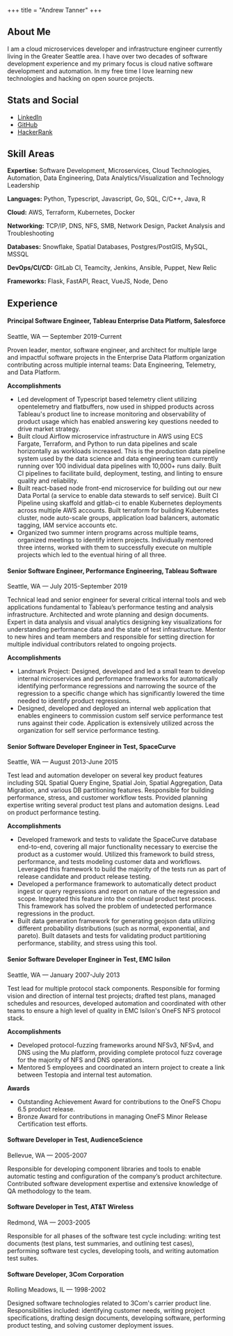 +++
title = "Andrew Tanner"
+++

## About Me

I am a cloud microservices developer and infrastructure engineer currently living in the Greater Seattle area. I have over two decades of software development experience and my primary focus is cloud native software development and automation. In my free time I love learning new technologies and hacking on open source projects. 

## Stats and Social

* [LinkedIn](https://www.linkedin.com/in/actanner/)
* [GitHub](https://github.com/drewnix)
* [HackerRank](https://www.hackerrank.com/drewnix)

## Skill Areas

**Expertise:** Software Development, Microservices, Cloud Technologies, Automation, Data Engineering, Data Analytics/Visualization and Technology Leadership

**Languages:** Python, Typescript, Javascript, Go, SQL, C/C++, Java, R

**Cloud:** AWS, Terraform, Kubernetes, Docker

**Networking:** TCP/IP, DNS, NFS, SMB, Network Design, Packet Analysis and Troubleshooting

**Databases:** Snowflake, Spatial Databases, Postgres/PostGIS, MySQL, MSSQL

**DevOps/CI/CD:** GitLab CI, Teamcity, Jenkins, Ansible, Puppet, New Relic

**Frameworks:** Flask, FastAPI, React, VueJS, Node, Deno

## Experience

#### Principal Software Engineer, Tableau Enterprise Data Platform, Salesforce
Seattle, WA — September 2019-Current

Proven leader, mentor, software engineer, and architect for multiple large and impactful software projects in the Enterprise Data Platform organization contributing across multiple internal teams: Data Engineering, Telemetry, and Data Platform.

**Accomplishments**
* Led development of Typescript based telemetry client utilizing opentelemetry and flatbuffers, now used in shipped products across Tableau's product line to increase monitoring and observability of product usage which has enabled answering key questions needed to drive market strategy.
* Built cloud Airflow microservice infrastructure in AWS using ECS Fargate, Terraform, and Python to run data pipelines and scale horizontally as workloads increased. This is the production data pipeline system used by the data science and data engineering team currently running over 100 individual data pipelines with 10,000+ runs daily. Built CI pipelines to facilitate build, deployment, testing, and linting to ensure quality and reliability. 
* Built react-based node front-end microservice for building out our new Data Portal (a service to enable data stewards to self service). Built CI Pipeline using skaffold and gitlab-ci to enable Kubernetes deployments across multiple AWS accounts. Built terraform for building Kubernetes cluster, node auto-scale groups, application load balancers, automatic tagging, IAM service accounts etc.
* Organized two summer intern programs across multiple teams, organized meetings to identify intern projects. Individually mentored three interns, worked with them to successfully execute on multiple projects which led to the eventual hiring of all three.


#### Senior Software Engineer, Performance Engineering, Tableau Software

Seattle, WA — July 2015-September 2019

Technical lead and senior engineer for several critical internal tools and web applications fundamental to Tableau’s performance testing and analysis infrastructure. Architected and wrote planning and design documents. Expert in data analysis and visual analytics designing key visualizations for understanding performance data and the state of test infrastructure. Mentor to new hires and team members and responsible for setting direction for multiple individual contributors related to ongoing projects.

**Accomplishments**
* Landmark Project: Designed, developed and led a small team to develop internal microservices and performance frameworks for automatically identifying performance regressions and narrowing the source of the regression to a specific change which has significantly lowered the time needed to identify product regressions. 
* Designed, developed and deployed an internal web application that enables engineers to commission custom self service performance test runs against their code. Application is extensively utilized across the organization for self service performance testing.




#### Senior Software Developer Engineer in Test, SpaceCurve

Seattle, WA — August 2013-June 2015

Test lead and automation developer on several key product features including SQL Spatial Query Engine, Spatial Join, Spatial Aggregation, Data Migration, and various DB partitioning features. Responsible for building performance, stress, and customer workflow tests. Provided planning expertise writing several product test plans and automation designs. Lead on product performance testing.

**Accomplishments**
* Developed framework and tests to validate the SpaceCurve database end-to-end, covering all major functionality necessary to exercise the product as a customer would. Utilized this framework to build stress, performance, and tests modeling customer data and workflows. Leveraged this framework to build the majority of the tests run as part of release candidate and product release testing.
* Developed a performance framework to automatically detect product ingest or query regressions and report on nature of the regression and scope. Integrated this feature into the continual product test process. This framework has solved the problem of undetected performance regressions in the product.
* Built data generation framework for generating geojson data utilizing different probability distributions (such as normal, exponential, and pareto). Built datasets and tests for validating product partitioning performance, stability, and stress using this tool.

#### Senior Software Developer Engineer in Test, EMC Isilon

Seattle, WA — January 2007-July 2013

Test lead for multiple protocol stack components. Responsible for forming vision and direction of internal test projects; drafted test plans, managed schedules and resources, developed automation and coordinated with other teams to ensure a high level of quality in EMC Isilon's OneFS NFS protocol stack.

**Accomplishments**
* Developed protocol-fuzzing frameworks around NFSv3, NFSv4, and DNS using the Mu platform, providing complete protocol fuzz coverage for the majority of NFS and DNS operations.
* Mentored 5 employees and coordinated an intern project to create a link between Testopia and internal test automation.

**Awards**
* Outstanding Achievement Award for contributions to the OneFS Chopu 6.5 product release.
* Bronze Award for contributions in managing OneFS Minor Release Certification test efforts.


#### Software Developer in Test, AudienceScience

Bellevue, WA — 2005-2007

Responsible for developing component libraries and tools to enable automatic testing and configuration of the company’s product architecture. Contributed software development expertise and extensive knowledge of QA methodology to the team. 

#### Software Developer in Test, AT&T Wireless

Redmond, WA — 2003-2005

Responsible for all phases of the software test cycle including: writing test documents (test plans, test summaries, and outlining test cases), performing software test cycles, developing tools, and writing automation test suites.  

#### Software Developer, 3Com Corporation

Rolling Meadows, IL — 1998-2002

Designed software technologies related to 3Com's carrier product line. Responsibilities included: identifying customer needs, writing project specifications, drafting design documents, developing software, performing product testing, and solving customer deployment issues.
